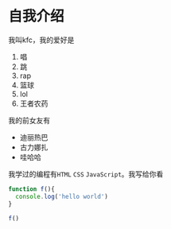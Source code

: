 # 自我介绍

我叫kfc，我的爱好是

1. 唱
2. 跳
3. rap
4. 篮球
5. lol
6. 王者农药

我的前女友有

* 迪丽热巴
* 古力娜扎
* 哇哈哈

我学过的编程有`HTML` `CSS` `JavaScript`。我写给你看

```javascript
function f(){
  console.log('hello world')
}

f()
```
